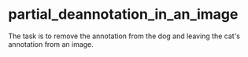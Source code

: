 # partial_deannotation_in_an_image
The task is to remove the annotation from the dog and leaving the cat's annotation from an image.
